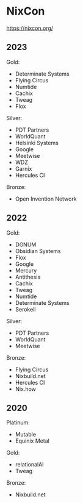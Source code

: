 # NixCon

https://nixcon.org/

## 2023

Gold:
* Determinate Systems
* Flying Circus
* Numtide
* Cachix
* Tweag
* Flox

Silver:
* PDT Partners
* WorldQuant
* Helsinki Systems
* Google
* Meetwise
* WDZ
* Garnix
* Hercules CI

Bronze:
* Open Invention Network

## 2022

Gold:
* DGNUM
* Obsidian Systems
* Flox
* Google
* Mercury
* Antithesis
* Cachix
* Tweag
* Numtide
* Determinate Systems
* Serokell

Silver:
* PDT Partners
* WorldQuant
* Meetwise

Bronze:
* Flying Circus
* Nixbuild.net
* Hercules CI
* Nix.how

## 2020

Platinum:
* Mutable
* Equinix Metal

Gold:
* relationalAI
* Tweag

Bronze:
* Nixbuild.net
